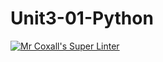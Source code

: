 # Unit3-01-Python
[![Mr Coxall's Super Linter](https://github.com/ICS3U-Programming-PeterS/Unit3-01-Python/workflows/Mr%20Coxall's%20Super%20Linter/badge.svg)](https://github.com/ICS3U-Programming-PeterS/Unit3-01-Python/actions/)
